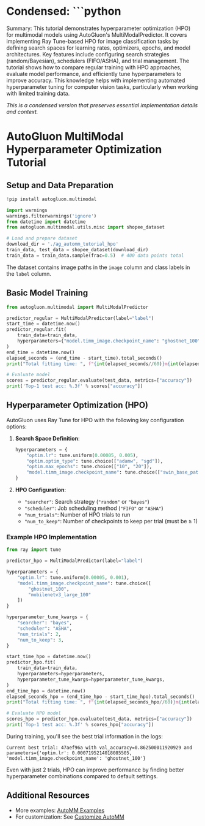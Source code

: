 # Condensed: ```python

Summary: This tutorial demonstrates hyperparameter optimization (HPO) for multimodal models using AutoGluon's MultiModalPredictor. It covers implementing Ray Tune-based HPO for image classification tasks by defining search spaces for learning rates, optimizers, epochs, and model architectures. Key features include configuring search strategies (random/Bayesian), schedulers (FIFO/ASHA), and trial management. The tutorial shows how to compare regular training with HPO approaches, evaluate model performance, and efficiently tune hyperparameters to improve accuracy. This knowledge helps with implementing automated hyperparameter tuning for computer vision tasks, particularly when working with limited training data.

*This is a condensed version that preserves essential implementation details and context.*

# AutoGluon MultiModal Hyperparameter Optimization Tutorial

## Setup and Data Preparation

```python
!pip install autogluon.multimodal

import warnings
warnings.filterwarnings('ignore')
from datetime import datetime
from autogluon.multimodal.utils.misc import shopee_dataset

# Load and prepare dataset
download_dir = './ag_automm_tutorial_hpo'
train_data, test_data = shopee_dataset(download_dir)
train_data = train_data.sample(frac=0.5)  # 400 data points total
```

The dataset contains image paths in the `image` column and class labels in the `label` column.

## Basic Model Training

```python
from autogluon.multimodal import MultiModalPredictor

predictor_regular = MultiModalPredictor(label="label")
start_time = datetime.now()
predictor_regular.fit(
    train_data=train_data,
    hyperparameters={"model.timm_image.checkpoint_name": "ghostnet_100"}
)
end_time = datetime.now()
elapsed_seconds = (end_time - start_time).total_seconds()
print("Total fitting time: ", f"{int(elapsed_seconds//60)}m{int(elapsed_seconds%60)}s")

# Evaluate model
scores = predictor_regular.evaluate(test_data, metrics=["accuracy"])
print('Top-1 test acc: %.3f' % scores["accuracy"])
```

## Hyperparameter Optimization (HPO)

AutoGluon uses Ray Tune for HPO with the following key configuration options:

1. **Search Space Definition**:
   ```python
   hyperparameters = {
       "optim.lr": tune.uniform(0.00005, 0.005),
       "optim.optim_type": tune.choice(["adamw", "sgd"]),
       "optim.max_epochs": tune.choice(["10", "20"]),
       "model.timm_image.checkpoint_name": tune.choice(["swin_base_patch4_window7_224", "convnext_base_in22ft1k"])
   }
   ```

2. **HPO Configuration**:
   - `"searcher"`: Search strategy (`"random"` or `"bayes"`)
   - `"scheduler"`: Job scheduling method (`"FIFO"` or `"ASHA"`)
   - `"num_trials"`: Number of HPO trials to run
   - `"num_to_keep"`: Number of checkpoints to keep per trial (must be ≥ 1)

### Example HPO Implementation

```python
from ray import tune

predictor_hpo = MultiModalPredictor(label="label")

hyperparameters = {
    "optim.lr": tune.uniform(0.00005, 0.001),
    "model.timm_image.checkpoint_name": tune.choice([
        "ghostnet_100",
        "mobilenetv3_large_100"
    ])
}

hyperparameter_tune_kwargs = {
    "searcher": "bayes",
    "scheduler": "ASHA",
    "num_trials": 2,
    "num_to_keep": 3,
}

start_time_hpo = datetime.now()
predictor_hpo.fit(
    train_data=train_data,
    hyperparameters=hyperparameters,
    hyperparameter_tune_kwargs=hyperparameter_tune_kwargs,
)
end_time_hpo = datetime.now()
elapsed_seconds_hpo = (end_time_hpo - start_time_hpo).total_seconds()
print("Total fitting time: ", f"{int(elapsed_seconds_hpo//60)}m{int(elapsed_seconds_hpo%60)}s")

# Evaluate HPO model
scores_hpo = predictor_hpo.evaluate(test_data, metrics=["accuracy"])
print('Top-1 test acc: %.3f' % scores_hpo["accuracy"])
```

During training, you'll see the best trial information in the logs:
```
Current best trial: 47aef96a with val_accuracy=0.862500011920929 and parameters={'optim.lr': 0.0007195214018085505, 'model.timm_image.checkpoint_name': 'ghostnet_100'}
```

Even with just 2 trials, HPO can improve performance by finding better hyperparameter combinations compared to default settings.

## Additional Resources
- More examples: [AutoMM Examples](https://github.com/autogluon/autogluon/tree/master/examples/automm)
- For customization: See [Customize AutoMM](customization.ipynb)